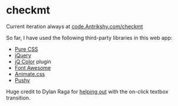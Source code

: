 checkmt
=======

Current iteration always at [code.Antrikshy.com/checkmt](http://code.Antrikshy.com/checkmt)

So far, I have used the following third-party libraries in this web app:
* [Pure CSS](http://purecss.io)
* [jQuery](http://jquery.com)
* [jQ Color](https://github.com/jquery/jquery-color/) plugin
* [Font Awesome](http://fontawesome.io)
* [Animate.css](http://daneden.github.io/animate.css/)
* [Pushy](http://www.christopheryee.ca/pushy/)

Huge credit to Dylan Raga for [helping out](https://www.reddit.com/r/web_design/comments/2rhifj/im_looking_for_an_elegant_slicklooking_way_cssjq/cnhlf6a) with the on-click textbox transition.
